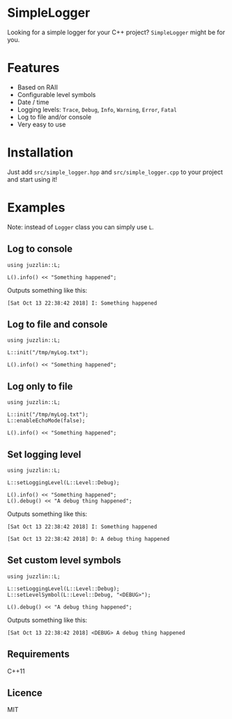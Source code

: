 SimpleLogger
============

Looking for a simple logger for your C++ project? `SimpleLogger` might be for you.

# Features

* Based on RAII
* Configurable level symbols
* Date / time
* Logging levels: `Trace`, `Debug`, `Info`, `Warning`, `Error`, `Fatal`
* Log to file and/or console
* Very easy to use

# Installation

Just add `src/simple_logger.hpp` and `src/simple_logger.cpp` to your project and start using it!

# Examples

Note: instead of `Logger` class you can simply use `L`.

## Log to console

```
using juzzlin::L;

L().info() << "Something happened";
```

Outputs something like this:

`[Sat Oct 13 22:38:42 2018] I: Something happened`

## Log to file and console

```
using juzzlin::L;

L::init("/tmp/myLog.txt");

L().info() << "Something happened";
```

## Log only to file

```
using juzzlin::L;

L::init("/tmp/myLog.txt");
L::enableEchoMode(false);

L().info() << "Something happened";
```

## Set logging level 

```
using juzzlin::L;

L::setLoggingLevel(L::Level::Debug);

L().info() << "Something happened";
L().debug() << "A debug thing happened";
```

Outputs something like this:

`[Sat Oct 13 22:38:42 2018] I: Something happened`

`[Sat Oct 13 22:38:42 2018] D: A debug thing happened`

## Set custom level symbols

```
using juzzlin::L;

L::setLoggingLevel(L::Level::Debug);
L::setLevelSymbol(L::Level::Debug, "<DEBUG>");

L().debug() << "A debug thing happened";
```

Outputs something like this:

`[Sat Oct 13 22:38:42 2018] <DEBUG> A debug thing happened`

## Requirements

C++11

## Licence

MIT
